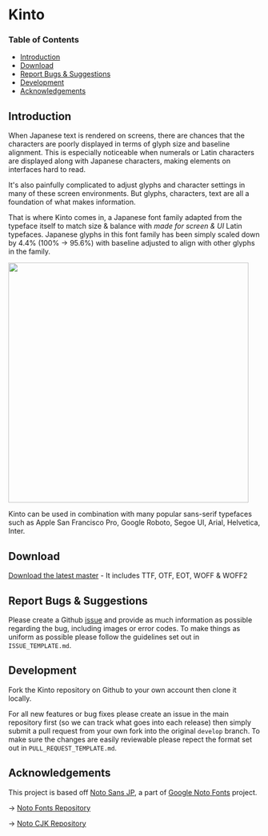 # Kinto

### Table of Contents

- [Introduction](#introduction)
- [Download](#downloads)
- [Report Bugs & Suggestions](#report-bugs--suggestions)
- [Development](#development)
- [Acknowledgements](#acknowledgements)

## Introduction

When Japanese text is rendered on screens, there are chances that the characters are poorly displayed in terms of glyph size and baseline alignment. This is especially noticeable when numerals or Latin characters are displayed along with Japanese characters, making elements on interfaces hard to read. 

It's also painfully complicated to adjust glyphs and character settings in many of these screen environments. But glyphs, characters, text are all a foundation of what makes information. 

That is where Kinto comes in, a Japanese font family adapted from the typeface itself to match size & balance with _made for screen & UI_ Latin typefaces. Japanese glyphs in this font family has been simply scaled down by 4.4% (100% -> 95.6%) with baseline adjusted to align with other glyphs in the family. 

<img src="https://user-images.githubusercontent.com/3750705/58755945-5b188e00-8529-11e9-8631-973234e48dc7.gif" width="480px">

Kinto can be used in combination with many popular sans-serif typefaces such as Apple San Francisco Pro, Google Roboto, Segoe UI, Arial, Helvetica, Inter.

## Download

[Download the latest master](https://github.com/ookamiinc/kinto/archive/master.zip) - It includes TTF, OTF, EOT, WOFF & WOFF2


## Report Bugs & Suggestions
Please create a Github [issue](https://github.com/ookamiinc/kinto/issues) and provide as much information as possible regarding the bug, including images or error codes. To make things as uniform as possible please follow the guidelines set out in `ISSUE_TEMPLATE.md`.

## Development

Fork the Kinto repository on Github to your own account then clone it locally.

For all new features or bug fixes please create an issue in the main repository first (so we can track what goes into each release) then simply submit a pull request from your own fork into the original `develop` branch. To make sure the changes are easily reviewable please repect the format set out in `PULL_REQUEST_TEMPLATE.md`.

## Acknowledgements

This project is based off [Noto Sans JP](https://fonts.google.com/specimen/Noto+Sans+JP), a part of [Google Noto Fonts](https://www.google.com/get/noto/) project.

→ [Noto Fonts Repository](https://github.com/googlefonts/noto-fonts)

→ [Noto CJK Repository](https://github.com/googlefonts/noto-cjk)

